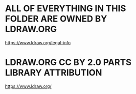 # ALL OF EVERYTHING IN THIS FOLDER ARE OWNED BY LDRAW.ORG
https://www.ldraw.org/legal-info
# LDRAW.ORG CC BY 2.0 PARTS LIBRARY ATTRIBUTION
https://www.ldraw.org/
